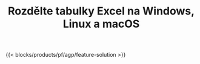 ﻿---
title: Rozdělte tabulky Excel na Windows, Linux a macOS 
url: /cs/splitter
description: Bezplatná aplikace a rozhraní API pro rozdělení souborů XLS, XLSX, XLSB, XLSM a ODS
---
{{< blocks/products/pf/agp/feature-solution >}} 
